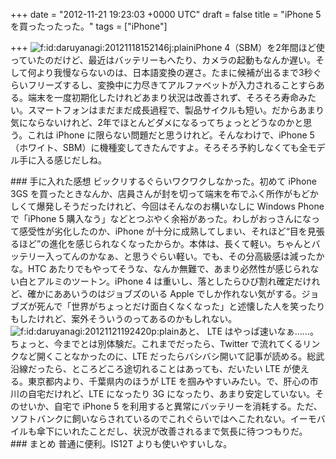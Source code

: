 
+++
date = "2012-11-21 19:23:03 +0000 UTC"
draft = false
title = "iPhone 5 を買ったったった。"
tags = ["iPhone"]

+++
<img src="http://cdn-ak.f.st-hatena.com/images/fotolife/d/daruyanagi/20121118/20121118152146.jpg" alt="f:id:daruyanagi:20121118152146j:plain" title="f:id:daruyanagi:20121118152146j:plain" class="hatena-fotolife"/>iPhone 4（SBM）を2年間ほど使っていたのだけど、最近はバッテリーもへたり、カメラの起動もなんか遅い。そして何より我慢ならないのは、日本語変換の遅さ。たまに候補が出るまで3秒ぐらいフリーズするし、変換中に力尽きてアルファベットが入力されることすらある。端末を一度初期化したけれどあまり状況は改善されず、そろそろ寿命みたい。スマートフォンはまだまだ成長過程で、製品サイクルも短い。だからあまり気にならないけれど、2年でほとんどダメになるってちょっとどうなのかと思う。これは iPhone に限らない問題だと思うけれど。そんなわけで、iPhone 5（ホワイト、SBM）に機種変してきたんですよ。そろそろ予約しなくても全モデル手に入る感じだしね。

<div class="section">
    ### 手に入れた感想
    ビックリするぐらいワクワクしなかった。初めて iPhone 3GS を買ったときなんか、店員さんが封を切って端末を布でふく所作がもどかしくて爆発しそうだったけれど、今回はそんなのお構いなしに Windows Phone で「iPhone 5 購入なう」などとつぶやく余裕があった。わしがおっさんになって感受性が劣化したのか、iPhone が十分に成熟してしまい、それほど“目を見張るほど”の進化を感じられなくなったからか。本体は、長くて軽い。ちゃんとバッテリー入ってんのかなぁ、と思うぐらい軽い。でも、その分高級感は減ったかな。HTC あたりでもやってそうな、なんか無難で、あまり必然性が感じられない白とアルミのツートン。iPhone 4 は重いし、落としたらひび割れ確定だけれど、確かにああいうのはジョブズのいる Apple でしか作れない気がする。ジョブズが死んで「世界がちょっとだけ面白くなくなった」と述懐した人を笑ったりもしたけれど、案外そういうのってあるのかもしれない。<img src="http://cdn-ak.f.st-hatena.com/images/fotolife/d/daruyanagi/20121121/20121121192420.png" alt="f:id:daruyanagi:20121121192420p:plain" title="f:id:daruyanagi:20121121192420p:plain" class="hatena-fotolife"/>あと、 LTE はやっぱ速いなぁ……。ちょっと、今までとは別体験だ。これまでだったら、Twitter で流れてくるリンクなど開くことなかったのに、LTE だったらバシバシ開いて記事が読める。総武沿線だったら、ところどころ途切れることはあっても、だいたい LTE が使える。東京都内より、千葉県内のほうが LTE を掴みやすいみたい。で、肝心の市川の自宅だけれど、LTE になったり 3G になったり、あまり安定していない。そのせいか、自宅で iPhone 5 を利用すると異常にバッテリーを消耗する。ただ、ソフトバンクに飼いならされているのでこれぐらいではへこたれない。イーモバイルも傘下にいれたことだし、状況が改善されるまで気長に待つつもりだ。

</div>
<div class="section">
    ### まとめ
    普通に便利。IS12T よりも使いやすいしな。

</div>

